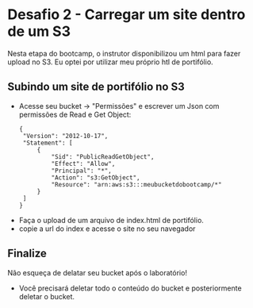 # Desafio 2 - Carregar um site dentro de um S3

Nesta etapa do bootcamp, o instrutor disponibilizou um html para fazer upload no S3. Eu optei por utilizar meu próprio htl de portifólio.

## Subindo um site de portifólio no S3

 - Acesse seu bucket -> "Permissões" e escrever um Json com permissões de Read e Get Object:
   ```
   {
    "Version": "2012-10-17",
    "Statement": [
        {
            "Sid": "PublicReadGetObject",
            "Effect": "Allow",
            "Principal": "*",
            "Action": "s3:GetObject",
            "Resource": "arn:aws:s3:::meubucketdobootcamp/*"
        }
    ]
   } 

- Faça o upload de um arquivo de index.html de portifólio.
- copie a url do index e acesse o site no seu navegador

## Finalize

Não esqueça de delatar seu bucket após o laboratório!
- Você precisará deletar todo o conteúdo do bucket e posteriormente deletar o bucket.
   
